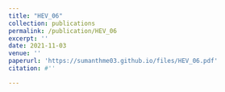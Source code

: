```yaml
---
title: "HEV_06"
collection: publications
permalink: /publication/HEV_06
excerpt: ''
date: 2021-11-03
venue: ''
paperurl: 'https://sumanthme03.github.io/files/HEV_06.pdf'
citation: #''

---
```


[Download paper here]: (https://sumanthme03.github.io/files/HEV_06.pdf)






